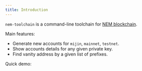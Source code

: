 ```yaml
---
title: Introduction
---
```


`nem-toolchain` is a command-line toolchain for [NEM blockchain](https://nem.io).

Main features:

* Generate new accounts for `mijin`, `mainnet`, `testnet`.
* Show accounts details for any given private key.
* Find vanity address by a given list of prefixes.

Quick demo:

<script type="text/javascript" src="https://asciinema.org/a/147103.js" id="asciicast-147103" async></script>
